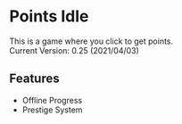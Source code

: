 # Points Idle
This is a game where you click to get points.\
Current Version: 0.25 (2021/04/03)
## Features
* Offline Progress
* Prestige System